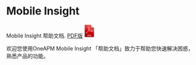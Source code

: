 Mobile Insight
=======

Mobile Insight 帮助文档.  <a href="./mi.pdf">PDF版<img width="35" height="35" src="14X.jpg"></a>


欢迎您使用OneAPM Mobile Insight
「帮助文档」致力于帮助您快速解决困惑，熟悉产品的功能。

